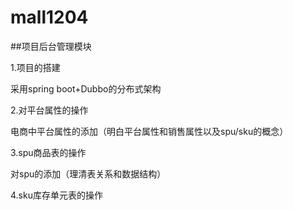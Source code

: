 # mall1204
##项目后台管理模块

1.项目的搭建

采用spring boot+Dubbo的分布式架构

2.对平台属性的操作

电商中平台属性的添加（明白平台属性和销售属性以及spu/sku的概念）

3.spu商品表的操作

对spu的添加（理清表关系和数据结构）

4.sku库存单元表的操作
